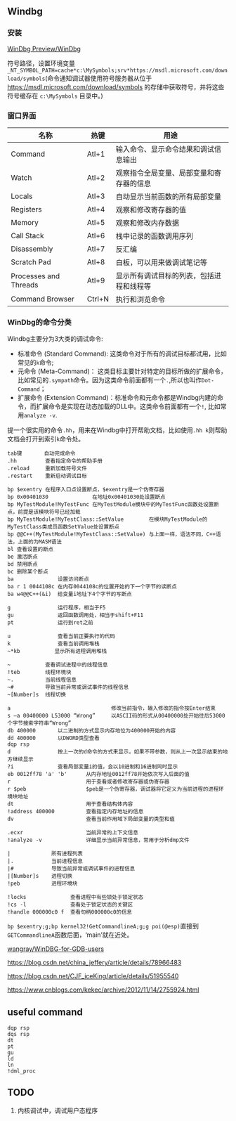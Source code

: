 ## Windbg

### 安装

[WinDbg Preview/WinDbg](https://docs.microsoft.com/en-us/windows-hardware/drivers/debugger/debugger-download-tools)

符号路径，设置环境变量`_NT_SYMBOL_PATH=cache*c:\MySymbols;srv*https://msdl.microsoft.com/download/symbols`(命令通知调试器使用符号服务器从位于 https://msdl.microsoft.com/download/symbols 的存储中获取符号，并将这些符号缓存在 `c:\MySymbols` 目录中。)

### 窗口界面

| 名称                  | 热键   | 用途                                     |
| --------------------- | ------ | ---------------------------------------- |
| Command               | Atl+1  | 输入命令、显示命令结果和调试信息输出     |
| Watch                 | Atl+2  | 观察指令全局变量、局部变量和寄存器的信息 |
| Locals                | Atl+3  | 自动显示当前函数的所有局部变量           |
| Registers             | Atl+4  | 观察和修改寄存器的值                     |
| Memory                | Atl+5  | 观察和修改内存数据                       |
| Call Stack            | Atl+6  | 栈中记录的函数调用序列                   |
| Disassembly           | Atl+7  | 反汇编                                   |
| Scratch Pad           | Atl+8  | 白板，可以用来做调试笔记等               |
| Processes and Threads | Atl+9  | 显示所有调试目标的列表，包括进程和线程等 |
| Command Browser       | Ctrl+N | 执行和浏览命令                           |

### WinDbg的命令分类

Windbg主要分为3大类的调试命令:

- 标准命令 (Standard Command): 这类命令对于所有的调试目标都试用，比如常见的`k`命令;
- 元命令 (Meta-Command)： 这类目标主要针对特定的目标所做的扩展命令，比如常见的`.sympath`命令。因为这类命令前面都有一个`.`,所以也叫作`Dot-Command`；
- 扩展命令 (Extension Command)：标准命令和元命令都是Windbg内建的命令，而扩展命令是实现在动态加载的DLL中。这类命令前面都有一个`!`, 比如常用`analyze -v`.

提一个很实用的命令`.hh`，用来在Windbg中打开帮助文档，比如使用`.hh k`则帮助文档会打开到索引`k`命令处。

```
tab键       自动完成命令
.hh         查看指定命令的帮助手册
.reload     重新加载符号文件 
.restart    重新启动调试目标 

bp $exentry 在程序入口点设置断点，$exentry是一个伪寄存器 
bp 0x00401030              在地址0x00401030处设置断点 
bp MyTestModule!MyTestFunc 在MyTestModule模块中的MyTestFunc函数处设置断点，前提是该模块符号已经加载 
bp MyTestModule!MyTestClass::SetValue        在模块MyTestModule的MyTestClass类成员函数SetValue处设置断点 
bp @@C++(MyTestModule!MyTestClass::SetValue) 与上面一样，语法不同，C++语法，上面的为MASM语法 
bl 查看设置的断点 
be 激活断点 
bd 禁用断点 
bc 删除某个断点 
ba              设置访问断点 
ba r 1 0044108c 在内存0044108c的位置开始的下一个字节的读断点 
ba w4@@C++(&i)  给变量i地址下4个字节的写断点 

g               运行程序，相当于F5 
gu              返回函数调用处，相当于shift+F11 
pt              运行到ret之前

u               查看当前正要执行的代码 
k               查看当前调用堆栈 
~*kb           显示所有进程调用堆栈

~           查看调试进程中的线程信息 
!teb        线程环境块
~.          当前线程信息
~#          导致当前异常或调试事件的线程信息
~[Number]s  线程切换

a                                修改当前指令，输入修改的指令按Enter结束 
s –a 00400000 L53000 “Wrong”     以ASCII码的形式从00400000处开始往后53000个字节搜索字符串“Wrong” 
db 400000       以二进制的方式显示内存地位为400000开始的内容 
dd 400000       以DWORD类型查看
dqp rsp
d               按上一次的d命令的方式来显示，如果不带参数，则从上一次显示结束的地方继续显示 
?i              查看局部变量i的值，会以10进制和16进制同时显示 
eb 0012ff78 'a' 'b'      从内存地址0012ff78开始依次写入后面的值 
r                        用于查看或者修改寄存器或伪寄存器 
r $peb                   $peb是一个伪寄存器，调试器将它定义为当前进程的进程环境块地址 
dt                       用于查看结构体内容 
!address 400000          查看指定内存地址的信息 
dv                       查看当前作用域下局部变量的类型和值

.ecxr                    当前异常的上下文信息
!analyze -v              详细显示当前异常信息，常用于分析dmp文件

|             所有进程列表
|.            当前进程信息
|#            导致当前异常或调试事件的进程信息
|[Number]s    进程切换
!peb          进程环境块

!locks              查看进程中有些锁处于锁定状态
!cs -l              查看处于锁定状态的关键区
!handle 000000c0 f  查看句柄000000c0的信息
```

`bp $exentry;g;bp kernel32!GetCommandlineA;g;g poi(@esp)`直接到`GETCommandlineA`函数后面，‘main’就在近处。

[wangray/WinDBG-for-GDB-users](https://github.com/wangray/WinDBG-for-GDB-users)

https://blog.csdn.net/china_jeffery/article/details/78966483

https://blog.csdn.net/CJF_iceKing/article/details/51955540

https://www.cnblogs.com/kekec/archive/2012/11/14/2755924.html

## useful command

```
dqp rsp
dqs rsp
dt
pt
gu
ld
ln
!dml_proc
```

## TODO

1. 内核调试中，调试用户态程序